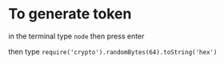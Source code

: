 # To generate token

in the terminal
type `node` then press enter

then type
`require('crypto').randomBytes(64).toString('hex')`
